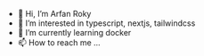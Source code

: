 - 👋 Hi, I’m Arfan Roky
- 👀 I’m interested in typescript, nextjs, tailwindcss
- 🌱 I’m currently learning docker
- 📫 How to reach me ... 

<!---
arfanroky-github/arfanroky-github is a ✨ special ✨ repository because its `README.md` (this file) appears on your GitHub profile.
You can click the Preview link to take a look at your changes.
--->

